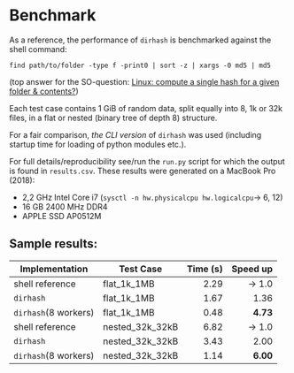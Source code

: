 # Benchmark

As a reference, the performance of `dirhash` is benchmarked against the shell command:

`find path/to/folder -type f -print0 | sort -z | xargs -0 md5 | md5`

(top answer for the SO-question:
[Linux: compute a single hash for a given folder & contents?](https://stackoverflow.com/questions/545387/linux-compute-a-single-hash-for-a-given-folder-contents))

Each test case contains 1 GiB of random data, split equally into 8, 1k or 32k files,
in a flat or nested (binary tree of depth 8) structure.

For a fair comparison, _the CLI version_ of `dirhash` was used (including startup
time for loading of python modules etc.).

For full details/reproducibility see/run the `run.py` script for which the output is
found in `results.csv`. These results were generated on a MacBook Pro (2018):

- 2,2 GHz Intel Core i7 (`sysctl -n hw.physicalcpu hw.logicalcpu`-> 6, 12)
- 16 GB 2400 MHz DDR4
- APPLE SSD AP0512M

## Sample results:

| Implementation       | Test Case       | Time (s) | Speed up |
| -------------------- | --------------- | -------: | -------: |
| shell reference      | flat_1k_1MB     |     2.29 |   -> 1.0 |
| `dirhash`            | flat_1k_1MB     |     1.67 |     1.36 |
| `dirhash`(8 workers) | flat_1k_1MB     |     0.48 | **4.73** |
| shell reference      | nested_32k_32kB |     6.82 |   -> 1.0 |
| `dirhash`            | nested_32k_32kB |     3.43 |     2.00 |
| `dirhash`(8 workers) | nested_32k_32kB |     1.14 | **6.00** |
